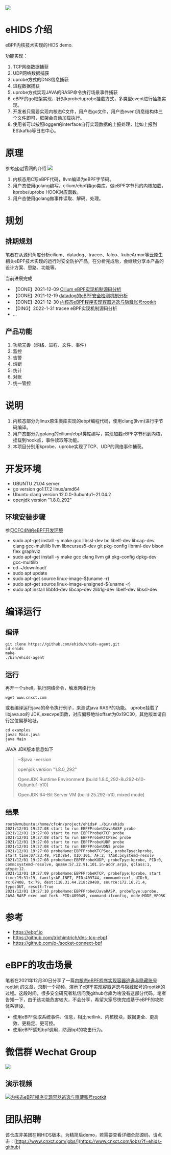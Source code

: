 ![](./images/ehids-logo-1.png)

# eHIDS 介绍
eBPF内核技术实现的HIDS demo. 

功能实现：
1. TCP网络数据捕获
2. UDP网络数据捕获
3. uprobe方式的DNS信息捕获
4. 进程数据捕获
5. uprobe方式实现JAVA的RASP命令执行场景事件捕获
6. eBPF的go框架实现，针对kprobe\uprobe挂载方式，多类型event进行抽象实现。
7. 开发者只需要实现内核态C文件，用户态go文件，用户态event消息结构体三个文件即可，框架会自动加载执行。
8. 使用者可以按照logger的interface自行实现数据的上报处理，比如上报到ES\kafka等日志中心。


# 原理

参考[ebpf](https://ebpf.io)官网的介绍
![](https://ebpf.io/static/overview-bf463455a5666fc3fb841b9240d588ff.png)

1. 内核态用C写eBPF代码，llvm编译为eBPF字节码。
2. 用户态使用golang编写，cilium/ebpf纯go类库，做eBPF字节码的内核加载，kprobe/uprobe HOOK对应函数。
3. 用户态使用golang做事件读取、解码、处理。

# 规划
## 排期规划
笔者在从源码角度分析cilium、datadog、tracee、falco、kubeArmor等云原生相关eBPF技术实现的运行时安全防护产品，在分析完成后，会继续分享本产品的设计方案、思路、功能等。

当前进展完成

* 【DONE】2021-12-09 [Cilium eBPF实现机制源码分析](https://www.cnxct.com/how-does-cilium-use-ebpf-with-go-and-c/?f=g_ehids)
* 【DONE】2021-12-19 [datadog的eBPF安全检测机制分析](https://www.cnxct.com/how-does-datadog-use-ebpf-in-runtime-security/?f=g_ehids)
* 【DONE】2021-12-30 [内核态eBPF程序实现容器逃逸与隐藏账号rootkit](https://mp.weixin.qq.com/s?__biz=MzUyMDM0OTY5NA==&mid=2247483773&idx=1&sn=d9a6233f2ec94b63304209246b1b6a3b&chksm=f9eaf3ecce9d7afa8c539e47ddd0250874859bc4e81e6206a0d1b3fdaffd712bf81389ced579&token=1909106120&lang=zh_CN#rd)
* 【DING】2022-1-31 tracee eBPF实现机制源码分析
* ...

## 产品功能
1. 功能完善（网络、进程、文件、事件）
2. 监控
3. 告警
4. 熔断
5. 统计
6. 对账
7. 统一管控

# 说明

1. 内核态部分为linux原生类库实现的ebpf编程代码，使用clang(llvm)进行字节码编译。
2. 用户态部分为golang的cilium/ebpf类库编写，实现加载eBPF字节码到内核，挂载到hook点，事件读取等功能。
3. 本项目分别用kprobe、uprobe实现了TCP、UDP的网络事件捕获。
  

# 开发环境

* UBUNTU 21.04 server
* go version go1.17.2 linux/amd64
* Ubuntu clang version 12.0.0-3ubuntu1~21.04.2
* openjdk version "1.8.0_292"

## 环境安装步骤

参见[CFC4N的eBPF开发环境](https://www.cnxct.com/lessons-using-ebpf-accelerating-cloud-native-zh/?f=github#i-3)

* sudo apt-get install -y make gcc libssl-dev bc libelf-dev libcap-dev clang gcc-multilib llvm libncurses5-dev git
  pkg-config libmnl-dev bison flex graphviz
* sudo apt-get install -y make gcc clang llvm git pkg-config dpkg-dev gcc-multilib
* cd ~/download/
* sudo apt update
* sudo apt-get source linux-image-$(uname -r)
* sudo apt-get source linux-image-unsigned-$(uname -r)
* sudo apt install libbfd-dev libcap-dev zlib1g-dev libelf-dev libssl-dev

# 编译运行

## 编译

```shell
git clone https://github.com/ehids/ehids-agent.git
cd ehids
make
./bin/ehids-agent
```

## 运行

再开一个shell，执行网络命令，触发网络行为
```shell
wget www.cnxct.com
```

或者编译运行java的命令执行例子，来测试java RASP的功能。
uprobe挂载了libjava.so的 JDK_execvpe函数，对应偏移地址offset为0x19C30，其他版本请自行定位偏移地址。
```shell
cd examples
javac Main.java
java Main
```
JAVA JDK版本信息如下
> ~$java -version
> 
> openjdk version "1.8.0_292" 
>
> OpenJDK Runtime Environment (build 1.8.0_292-8u292-b10-0ubuntu1-b10)
> 
> OpenJDK 64-Bit Server VM (build 25.292-b10, mixed mode)
## 结果

```shell
root@vmubuntu:/home/cfc4n/project/ehids# ./bin/ehids
2021/12/01 19:27:08 start to run EBPFProbeUJavaRASP probe
2021/12/01 19:27:08 start to run EBPFProbeKTCP probe
2021/12/01 19:27:08 start to run EBPFProbeKTCPSec probe
2021/12/01 19:27:08 start to run EBPFProbeKUDP probe
2021/12/01 19:27:08 start to run EBPFProbeUDNS probe
2021/12/01 19:27:08 probeName:EBPFProbeKTCPSec, probeTpye:kprobe, start time:07:23:49, PID:864, UID:101, AF:2, TASK:5systemd-resolv
2021/12/01 19:27:08 probeName:EBPFProbeKUDP, probeTpye:kprobe, PID:0, comm:systemd-resolve, qname:57.22.91.101.in-addr.arpa, qclass:1, qtype:12.
2021/12/01 19:27:09 probeName:EBPFProbeKTCP, probeTpye:kprobe, start time:19:31:19, family:AF_INET, PID:409744, command:curl, UID:0, rx:67408, tx:79, dest:118.31.44.218:20480, source:172.16.71.4, type:OUT, result:True
2021/12/01 19:27:10 probeName:EBPFProbeUJavaRASP, probeTpye:uprobe, JAVA RASP exec and fork. PID:409049, command:ifconfig, mode:MODE_VFORK
```

# 参考

* https://ebpf.io
* https://github.com/trichimtrich/dns-tcp-ebpf
* https://github.com/p-/socket-connect-bpf

# eBPF的攻击场景

笔者在2021年12月30日分享了一篇[内核态eBPF程序实现容器逃逸与隐藏账号rootkit](https://mp.weixin.qq.com/s?__biz=MzUyMDM0OTY5NA==&mid=2247483773&idx=1&sn=d9a6233f2ec94b63304209246b1b6a3b&chksm=f9eaf3ecce9d7afa8c539e47ddd0250874859bc4e81e6206a0d1b3fdaffd712bf81389ced579&token=1909106120&lang=zh_CN#rd)
的文章，录制一个视频，演示了eBPF实现容器逃逸与隐藏账号的rootkit的过程。这段时间，很多安全研究者私信问我github仓库为啥没有这部分代码。笔者告知一下，由于该功能危害较大，不会分享，希望大家尽快完成基于eBPF的攻防体系建设。

* 使用eBPF获取系统事件、信息，相比netlink、内核模块，数据更全、更高效、更稳定、更可控。
* 使用eBPF感知bpf调用，防范bpf的攻击行为。

# 微信群 Wechat Group

![](./images/wechat-group.jpg)

## 演示视频

[![内核态eBPF程序实现容器逃逸与隐藏账号rootkit ](https://res.cloudinary.com/marcomontalbano/image/upload/v1642168894/video_to_markdown/images/youtube--LF4Ox96Rmhs-c05b58ac6eb4c4700831b2b3070cd403.jpg)](https://www.youtube.com/watch?v=LF4Ox96Rmhs "内核态eBPF程序实现容器逃逸与隐藏账号rootkit ")

# 团队招聘

该仓库非美团在用HIDS版本，为精简后demo，若需要查看详细全部源码，请点击：[https://www.cnxct.com/jobs/](https://www.cnxct.com/jobs/?f=ehids-github)
